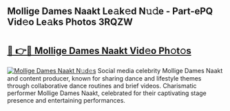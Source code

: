 ## Mollige Dames Naakt Le𝚊k𝚎d N𝚞𝚍e - Part-ePQ Vid𝚎o Le𝚊ks Photos 3RQZW

# <h2><a href="http://fb4chyr.evod.top/?m=Mollige+Dames+Naakt">🔗 👉🔴 Mollige Dames Naakt Vid𝚎o Ph𝚘t𝚘s</a></h2>

[![Mollige Dames Naakt N𝚞d𝚎s](https://i.imgur.com/8V9OHl7.gif)](http://fb4chyr.evod.top/?m=Mollige+Dames+Naakt)
Social media celebrity Mollige Dames Naakt and content producer, known for sharing dance and lifestyle themes through collaborative dance routines and brief videos. Charismatic performer Mollige Dames Naakt, celebrated for their captivating stage presence and entertaining performances. 
